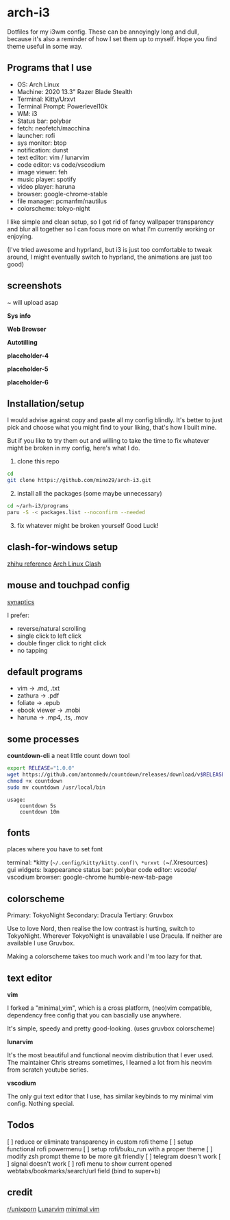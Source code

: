 # arch-i3

Dotfiles for my i3wm config.
These can be annoyingly long and dull, because it's also a reminder of how I
set them up to myself.
Hope you find theme useful in some way.

## Programs that I use

- OS: Arch Linux
- Machine: 2020 13.3" Razer Blade Stealth
- Terminal: Kitty/Urxvt
- Terminal Prompt: Powerlevel10k
- WM: i3
- Status bar: polybar
- fetch: neofetch/macchina
- launcher: rofi
- sys monitor: btop
- notification: dunst
- text editor: vim / lunarvim
- code editor: vs code/vscodium
- image viewer: feh
- music player: spotify
- video player: haruna
- browser: google-chrome-stable
- file manager: pcmanfm/nautilus
- colorscheme: tokyo-night

I like simple and clean setup, so I got rid of fancy wallpaper transparency
and blur all together so I can focus more on what I'm currently working or
enjoying.

(I've tried awesome and hyprland, but i3 is just too comfortable to tweak
around, I might eventually switch to hyprland, the animations are just too good)

## screenshots

~ will upload asap

**Sys info**

**Web Browser**

**Autotilling**

**placeholder-4**

**placeholder-5**

**placeholder-6**

## Installation/setup

I would advise against copy and paste all my config blindly. It's better to
just pick and choose what you might find to your liking, that's how I built
mine.

But if you like to try them out and willing to take the time to fix whatever might
be broken in my config, here's what I do.

1. clone this repo
```bash
cd
git clone https://github.com/mino29/arch-i3.git
```

2. install all the packages (some maybe unnecessary)
```bash
cd ~/arh-i3/programs
paru -S -< packages.list --noconfirm --needed
```

3. fix whatever might be broken yourself
Good Luck!

## clash-for-windows setup

[zhihu reference](https://zhuanlan.zhihu.com/p/396272999)
[Arch Linux Clash](https://blog.linioi.com/posts/clash-on-arch/)

## mouse and touchpad config

[synaptics](https://wiki.archlinux.org/title/Touchpad_Synaptics)

I prefer:
- reverse/natural scrolling
- single click to left click
- double finger click to right click
- no tapping


## default programs

- vim -> .md, .txt
- zathura -> .pdf
- foliate -> .epub
- ebook viewer -> .mobi
- haruna -> .mp4, .ts, .mov

## some processes

**countdown-cli**
a neat little count down tool

```bash
export RELEASE="1.0.0"
wget https://github.com/antonmedv/countdown/releases/download/v$RELEASE/countdown_linux_amd64 -O countdown
chmod +x countdown
sudo mv countdown /usr/local/bin
```

```
usage:
    countdown 5s
    countdown 10m
```

## fonts

places where you have to set font

terminal:
    *kitty (`~/.config/kitty/kitty.conf)\
    *urxvt (`~/.Xresources)\
gui widgets: lxappearance
status bar: polybar
code editor: vscode/ vscodium
browser: google-chrome humble-new-tab-page

## colorscheme

Primary: TokyoNight
Secondary: Dracula
Tertiary: Gruvbox

Use to love Nord, then realise the low contrast is hurting, switch to
TokyoNight. Wherever TokyoNight is unavailable I use Dracula. If neither are
available I use Gruvbox.

Making a colorscheme takes too much work and I'm too lazy for that.

## text editor

**vim**

I forked a "minimal_vim", which is a cross platform, (neo)vim compatible,
dependency free config that you can bascially use anywhere.

It's simple, speedy and pretty good-looking. (uses gruvbox colorscheme)

**lunarvim**

It's the most beautiful and functional neovim distribution that I ever used.
The maintainer Chris streams sometimes, I learned a lot from his neovim from
scratch youtube series.

**vscodium**

The only gui text editor that I use, has similar keybinds to my minimal vim config.
Nothing special.

## Todos

[ ] reduce or eliminate transparency in custom rofi theme
[ ] setup functional rofi powermenu
[ ] setup rofi/buku_run with a proper theme
[ ] modify zsh prompt theme to be more git friendly
[ ] telegram doesn't work
[ ] signal doesn't work
[ ] rofi menu to show current opened webtabs/bookmarks/search/url field (bind
to super+b)

## credit
[r/unixporn]()
[Lunarvim]()
[minimal vim]()
